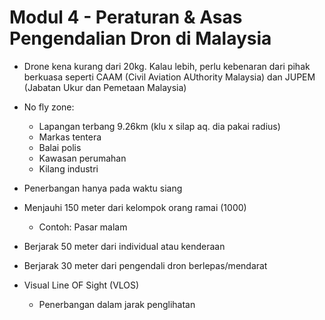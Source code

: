 # Modul 4 - Peraturan & Asas Pengendalian Dron di Malaysia

* Drone kena kurang dari 20kg. Kalau lebih, perlu kebenaran dari pihak berkuasa seperti CAAM (Civil Aviation AUthority Malaysia) dan JUPEM (Jabatan Ukur dan Pemetaan Malaysia)

* No fly zone:
  * Lapangan terbang 9.26km (klu x silap aq. dia pakai radius) 
  * Markas tentera
  * Balai polis
  * Kawasan perumahan
  * Kilang industri

* Penerbangan hanya pada waktu siang

* Menjauhi 150 meter dari kelompok orang ramai (1000) 
	 * Contoh: Pasar malam

* Berjarak 50 meter dari individual atau kenderaan

* Berjarak 30 meter dari pengendali dron berlepas/mendarat

* Visual Line OF Sight (VLOS)
	* Penerbangan dalam jarak penglihatan

